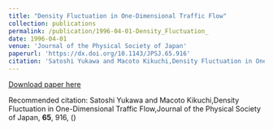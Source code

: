 ```yaml
---
title: "Density Fluctuation in One-Dimensional Traffic Flow"
collection: publications
permalink: /publication/1996-04-01-Density_Fluctuation_
date: 1996-04-01
venue: 'Journal of the Physical Society of Japan'
paperurl: 'https://dx.doi.org/10.1143/JPSJ.65.916'
citation: 'Satoshi Yukawa and Macoto Kikuchi,Density Fluctuation in One-Dimensional Traffic Flow,Journal of the Physical Society of Japan, <b>65</b>, 916, ()'
---
```


<a href='https://dx.doi.org/10.1143/JPSJ.65.916'>Download paper here</a>

Recommended citation: Satoshi Yukawa and Macoto Kikuchi,Density Fluctuation in One-Dimensional Traffic Flow,Journal of the Physical Society of Japan, <b>65</b>, 916, ()